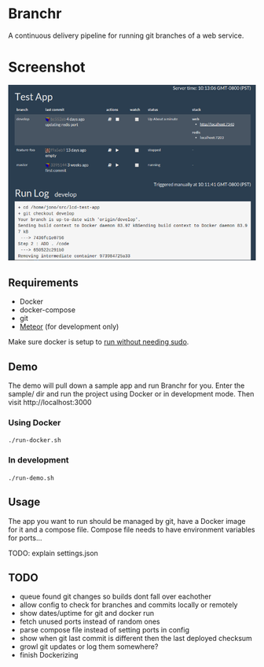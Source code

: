 # Branchr

A continuous delivery pipeline for running git branches of a web service.

# Screenshot

![Screenshot](screenshot.png)

## Requirements
* Docker
* docker-compose
* git
* [Meteor](https://www.meteor.com/install) (for development only)

Make sure docker is setup to [run without needing sudo](http://askubuntu.com/questions/477551/how-can-i-use-docker-without-sudo).

## Demo

The demo will pull down a sample app and run Branchr for you. Enter the sample/ dir and run the project using Docker or in development mode. Then visit http://localhost:3000

### Using Docker
`./run-docker.sh`

### In development
`./run-demo.sh`

## Usage

The app you want to run should be managed by git, have a Docker image for it and a compose file. Compose file needs to have environment variables for ports...

TODO: explain settings.json

## TODO

* queue found git changes so builds dont fall over eachother
* allow config to check for branches and commits locally or remotely
* show dates/uptime for git and docker run
* fetch unused ports instead of random ones
* parse compose file instead of setting ports in config
* show when git last commit is different then the last deployed checksum
* growl git updates or log them somewhere?
* finish Dockerizing
